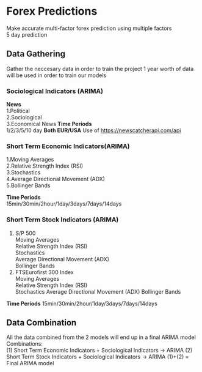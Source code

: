 # Forex Predictions
Make accurate multi-factor forex prediction using multiple factors           
5 day prediction          
## Data Gathering
Gather the neccesary data in order to train the project
1 year worth of data will be used in order to train our models
### Sociological Indicators (ARIMA)
**News**             
1.Political        
2.Sociological              
3.Economical News 
**Time Periods**    
1/2/3/5/10 day
**Both EUR/USA**
Use of https://newscatcherapi.com/api
### Short Term Economic Indicators(ARIMA)
1.Moving Averages     
2.Relative Strength Index (RSI)      
3.Stochastics          
4.Average Directional Movement (ADX)          
5.Bollinger Bands               

**Time Periods**    
15min/30min/2hour/1day/3days/7days/14days   
### Short Term Stock Indicators (ARIMA)
1. S/P 500     
  Moving Averages    
  Relative Strength Index (RSI)        
  Stochastics          
  Average Directional Movement (ADX)           
  Bollinger Bands          
2. FTSEurofirst 300 Index     
  Moving Averages          
  Relative Strength Index (RSI)  
  Stochastics 
  Average Directional Movement (ADX) 
  Bollinger Bands     

**Time Periods**
15min/30min/2hour/1day/3days/7days/14days   
## Data Combination
All the data combined from the 2 models will end up in a final ARIMA model
Combinations:     
(1) Short Term Economic Indicators + Sociological Indicators -> ARIMA
(2) Short Term Stock Indicators + Sociological Indicators -> ARIMA
(1)+(2) = Final ARIMA model
